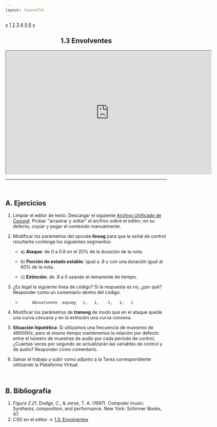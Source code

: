 ```yaml
---
layout: lessonTxt
---
```

<div class="paginationDiv">
<div class="pagination">
  <a onclick="loadOnClick('{{site.baseurl}}/lessons/sintesis_aditiva/chapter1/1.1.2/', '1.1.2.html','', false)" href="javascript:void(0);">&laquo;</a>
  <a class="active" href="#">1</a>
  <a onclick="loadOnClick('{{site.baseurl}}/lessons/sintesis_aditiva/chapter2/1.2.1/', '1.2.1.html','', false)" href="javascript:void(0);">2</a>
  <a onclick="loadOnClick('{{site.baseurl}}/lessons/sintesis_aditiva/chapter2/1.1.3/', '1.1.2.html','', false)" href="javascript:void(0);">3</a>
  <a onclick="loadOnClick('{{site.baseurl}}/lessons/sintesis_aditiva/chapter2/1.1.3/', '1.1.2.html','', false)" href="javascript:void(0);">4</a>
  <a onclick="loadOnClick('{{site.baseurl}}/lessons/sintesis_aditiva/chapter2/1.1.3/', '1.1.2.html','', false)" href="javascript:void(0);">5</a>
  <a onclick="loadOnClick('{{site.baseurl}}/lessons/sintesis_aditiva/chapter2/1.1.3/', '1.1.2.html','', false)" href="javascript:void(0);">6</a>
  <a onclick="loadOnClick('{{site.baseurl}}/lessons/sintesis_aditiva/chapter1/1.1.4/', '1.1.4.html','1.1.4.csd', false)" href="javascript:void(0);">&raquo;</a>
</div>
</div>


## <center>1.3 Envolventes</center>
<div class="video-container">
<iframe src="https://docs.google.com/file/d/1LRPOnZspE8FHnQWP-I3eExvmgp6w_5wU/preview" width="640" height="385" allowfullscreen="true"></iframe>
</div>
<hr>
<br>

## A. Ejercicios

1. Limpiar el editor de texto. Descargar el siguiente <a href="{{site.baseurl}}/lessons/sintesis_aditiva/chapter1/1.1.3/Ejercicio_3.csd">Archivo Unificado de Csound</a>. Probar "arrastrar y soltar" el archivo sobre el editor; en su defecto, copiar y pegar el contenido manualmente.

2. Modificar los parámetros del opcode <b>linseg</b> para que la señal de control resultante contenga los siguientes segmentos:
 
      - a) <b>Ataque</b>: de 0 a 0.8 en el 20% de la duración de la nota.

      - b) <b>Porción de estado estable</b>: igual a .8 y con una duración igual al 60% de la nota.

      - c) <b>Extinción</b>: de .8 a 0 usando el remanente de tiempo.
      
      
3. ¿Es legal la siguiente línea de código? Si la respuesta es no, ¿por qué? Responder como un comentario dentro del código.

      - `     kEnvolvente  expseg   1,   1,   -1,   1,   1`
 

4. Modificar los parámetros de <b>transeg</b> de modo que en el ataque quede una curva cóncava y en la extinción una curva convexa.
      
5. <b>Situación hipotética</b>: Si utilizamos una frecuencia de muestreo de 48000Hz, pero al mismo tiempo mantenemos la relación por defecto entre el número de muestras de audio por cada período de control, ¿Cuántas veces por segundo se actualizarán las variables de control y de audio? Responder como comentario.

6. Salvar el trabajo y subir como adjunto a la Tarea correspondiente utilizando la Plataforma Virtual.

<br>

## B. Bibliografía

1. <i>Figura 2.21</i>. Dodge, C., & Jerse, T. A. (1997). Computer music: Synthesis, composition, and performance. New York: Schirmer Books, 47.
2. CSD en el editor -> <a href="{{site.baseurl}}/lessons/sintesis_aditiva/chapter1/1.1.3/1.1.3.csd">1.3: Envolventes</a>

<br>
